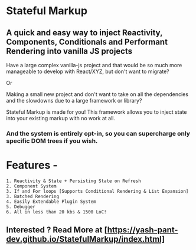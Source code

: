 # Stateful Markup

## A quick and easy way to inject Reactivity, Components, Conditionals and Performant Rendering into vanilla JS projects

Have a large complex vanilla-js project and that would be so much more manageable to develop with React/XYZ, but don't want to migrate?
    
Or

Making a small new project and don't want to take on all the dependencies and the slowdowns due to a large framework or library?

Stateful Markup is made for you!
This framework allows you to inject state into your existing markup with no work at all.
### And the system is entirely opt-in, so you can supercharge only specific DOM trees if you wish.

# Features -
    1. Reactivity & State + Persisting State on Refresh
    2. Component System 
    3. If and For loops [Supports Conditional Rendering & List Expansion]
    3. Batched Rendering
    4. Easily Extendable Plugin System
    5. Debugger
    6. All in less than 20 kbs & 1500 LoC!

## Interested ? Read More at [https://yash-pant-dev.github.io/StatefulMarkup/index.html]
